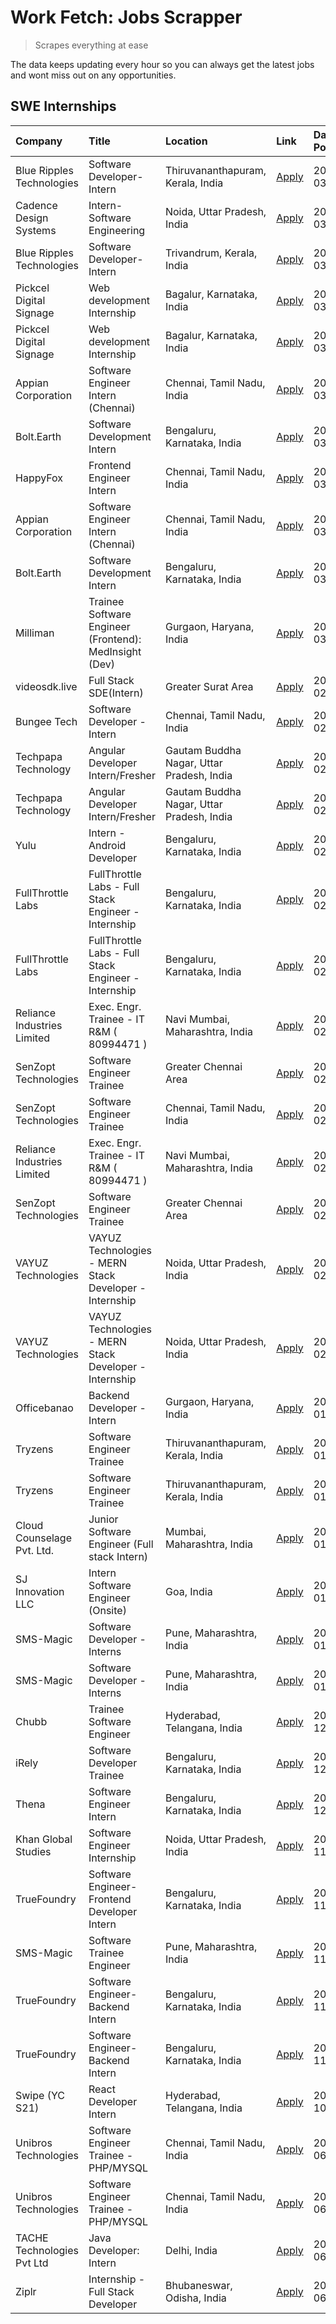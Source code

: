 # Work Fetch: Jobs Scrapper
> Scrapes everything at ease

The data keeps updating every hour so you can always get the latest jobs and wont miss out on any opportunities.

## SWE Internships
<!--START_SECTION:workfetch-->
| Company                     | Title                                                  | Location                                  | Link                                                                                                                                                                                                                                                                           | Date Posted   |
|:----------------------------|:-------------------------------------------------------|:------------------------------------------|:-------------------------------------------------------------------------------------------------------------------------------------------------------------------------------------------------------------------------------------------------------------------------------|:--------------|
| Blue Ripples Technologies   | Software Developer- Intern                             | Thiruvananthapuram, Kerala, India         | [Apply](https://in.linkedin.com/jobs/view/software-developer-intern-at-blue-ripples-technologies-3850505983?position=17&pageNum=0&refId=kpU29s%2BZi82tb2m6MVNzhA%3D%3D&trackingId=QLfjIYDR9YtPajqQMzAGTw%3D%3D&trk=public_jobs_jserp-result_search-card)                       | 2024-03-09    |
| Cadence Design Systems      | Intern-Software Engineering                            | Noida, Uttar Pradesh, India               | [Apply](https://in.linkedin.com/jobs/view/intern-software-engineering-at-cadence-design-systems-3794689056?position=8&pageNum=7&refId=Lv0wXA1LA5M4A0DumCYOIA%3D%3D&trackingId=%2BBGOYVJvxNJjbzKSYlzEEQ%3D%3D&trk=public_jobs_jserp-result_search-card)                         | 2024-03-09    |
| Blue Ripples Technologies   | Software Developer- Intern                             | Trivandrum, Kerala, India                 | [Apply](https://in.linkedin.com/jobs/view/software-developer-intern-at-blue-ripples-technologies-3850694934?position=16&pageNum=0&refId=kpU29s%2BZi82tb2m6MVNzhA%3D%3D&trackingId=xbEFeV5c1uhfhET8zKip9A%3D%3D&trk=public_jobs_jserp-result_search-card)                       | 2024-03-08    |
| Pickcel Digital Signage     | Web development Internship                             | Bagalur, Karnataka, India                 | [Apply](https://in.linkedin.com/jobs/view/web-development-internship-at-pickcel-digital-signage-3849506118?position=54&pageNum=0&refId=kpU29s%2BZi82tb2m6MVNzhA%3D%3D&trackingId=J%2B%2FyL8DwSvfbxJee5S90Yw%3D%3D&trk=public_jobs_jserp-result_search-card)                    | 2024-03-08    |
| Pickcel Digital Signage     | Web development Internship                             | Bagalur, Karnataka, India                 | [Apply](https://in.linkedin.com/jobs/view/web-development-internship-at-pickcel-digital-signage-3849506118?position=8&pageNum=5&refId=JwpSuLMneDuAhOS2I8hgpA%3D%3D&trackingId=Lf1p9Zq%2Flk7FP3WP51Xnbw%3D%3D&trk=public_jobs_jserp-result_search-card)                         | 2024-03-08    |
| Appian Corporation          | Software Engineer Intern (Chennai)                     | Chennai, Tamil Nadu, India                | [Apply](https://in.linkedin.com/jobs/view/software-engineer-intern-chennai-at-appian-corporation-3848335036?position=23&pageNum=0&refId=kpU29s%2BZi82tb2m6MVNzhA%3D%3D&trackingId=guO4Fq4EL%2F%2Bu6skDZRHyag%3D%3D&trk=public_jobs_jserp-result_search-card)                   | 2024-03-07    |
| Bolt.Earth                  | Software Development Intern                            | Bengaluru, Karnataka, India               | [Apply](https://in.linkedin.com/jobs/view/software-development-intern-at-bolt-earth-3849437038?position=26&pageNum=0&refId=kpU29s%2BZi82tb2m6MVNzhA%3D%3D&trackingId=owM4VDDVEjAi0ErTp4ECBg%3D%3D&trk=public_jobs_jserp-result_search-card)                                    | 2024-03-07    |
| HappyFox                    | Frontend Engineer Intern                               | Chennai, Tamil Nadu, India                | [Apply](https://in.linkedin.com/jobs/view/frontend-engineer-intern-at-happyfox-3848357951?position=38&pageNum=0&refId=kpU29s%2BZi82tb2m6MVNzhA%3D%3D&trackingId=cb6bnjFpF07%2BlodEr0bomA%3D%3D&trk=public_jobs_jserp-result_search-card)                                       | 2024-03-07    |
| Appian Corporation          | Software Engineer Intern (Chennai)                     | Chennai, Tamil Nadu, India                | [Apply](https://in.linkedin.com/jobs/view/software-engineer-intern-chennai-at-appian-corporation-3848335036?position=1&pageNum=2&refId=iTvNIXSeif96EZ7eG72Xog%3D%3D&trackingId=ogOxZW82kGPhODjDM9Fiqg%3D%3D&trk=public_jobs_jserp-result_search-card)                          | 2024-03-07    |
| Bolt.Earth                  | Software Development Intern                            | Bengaluru, Karnataka, India               | [Apply](https://in.linkedin.com/jobs/view/software-development-intern-at-bolt-earth-3849437038?position=4&pageNum=2&refId=iTvNIXSeif96EZ7eG72Xog%3D%3D&trackingId=jh5kb9bF1FWTkqJ0mDzFDQ%3D%3D&trk=public_jobs_jserp-result_search-card)                                       | 2024-03-07    |
| Milliman                    | Trainee Software Engineer (Frontend): MedInsight (Dev) | Gurgaon, Haryana, India                   | [Apply](https://in.linkedin.com/jobs/view/trainee-software-engineer-frontend-medinsight-dev-at-milliman-3792874280?position=5&pageNum=0&refId=kpU29s%2BZi82tb2m6MVNzhA%3D%3D&trackingId=FFHHPmvVTUjUJtJ96KYqnw%3D%3D&trk=public_jobs_jserp-result_search-card)                 | 2024-03-01    |
| videosdk.live               | Full Stack SDE(Intern)                                 | Greater Surat Area                        | [Apply](https://in.linkedin.com/jobs/view/full-stack-sde-intern-at-videosdk-live-3842945056?position=2&pageNum=7&refId=Lv0wXA1LA5M4A0DumCYOIA%3D%3D&trackingId=4HtOf7mIuRCfu%2BkcgQK56g%3D%3D&trk=public_jobs_jserp-result_search-card)                                        | 2024-02-29    |
| Bungee Tech                 | Software Developer - Intern                            | Chennai, Tamil Nadu, India                | [Apply](https://in.linkedin.com/jobs/view/software-developer-intern-at-bungee-tech-3842220746?position=44&pageNum=0&refId=kpU29s%2BZi82tb2m6MVNzhA%3D%3D&trackingId=v18SQ5Krtx6N9st8ez6fDA%3D%3D&trk=public_jobs_jserp-result_search-card)                                     | 2024-02-28    |
| Techpapa Technology         | Angular Developer Intern/Fresher                       | Gautam Buddha Nagar, Uttar Pradesh, India | [Apply](https://in.linkedin.com/jobs/view/angular-developer-intern-fresher-at-techpapa-technology-3834305862?position=51&pageNum=0&refId=kpU29s%2BZi82tb2m6MVNzhA%3D%3D&trackingId=HK4KyB5a52W8zLw8DX99ww%3D%3D&trk=public_jobs_jserp-result_search-card)                      | 2024-02-20    |
| Techpapa Technology         | Angular Developer Intern/Fresher                       | Gautam Buddha Nagar, Uttar Pradesh, India | [Apply](https://in.linkedin.com/jobs/view/angular-developer-intern-fresher-at-techpapa-technology-3834305862?position=5&pageNum=5&refId=JwpSuLMneDuAhOS2I8hgpA%3D%3D&trackingId=S1goMRy3FlHmcj8J%2FnEnhg%3D%3D&trk=public_jobs_jserp-result_search-card)                       | 2024-02-20    |
| Yulu                        | Intern - Android Developer                             | Bengaluru, Karnataka, India               | [Apply](https://in.linkedin.com/jobs/view/intern-android-developer-at-yulu-3834459982?position=43&pageNum=0&refId=kpU29s%2BZi82tb2m6MVNzhA%3D%3D&trackingId=02Mls5w0xpCo0hz4xbt6eg%3D%3D&trk=public_jobs_jserp-result_search-card)                                             | 2024-02-19    |
| FullThrottle Labs           | FullThrottle Labs - Full Stack Engineer - Internship   | Bengaluru, Karnataka, India               | [Apply](https://in.linkedin.com/jobs/view/fullthrottle-labs-full-stack-engineer-internship-at-fullthrottle-labs-3829636016?position=48&pageNum=0&refId=kpU29s%2BZi82tb2m6MVNzhA%3D%3D&trackingId=SFi7nDveLwkqvHwkpVzQug%3D%3D&trk=public_jobs_jserp-result_search-card)        | 2024-02-17    |
| FullThrottle Labs           | FullThrottle Labs - Full Stack Engineer - Internship   | Bengaluru, Karnataka, India               | [Apply](https://in.linkedin.com/jobs/view/fullthrottle-labs-full-stack-engineer-internship-at-fullthrottle-labs-3829636016?position=2&pageNum=5&refId=JwpSuLMneDuAhOS2I8hgpA%3D%3D&trackingId=gSNstIkAx3zMD1fiyof%2FqA%3D%3D&trk=public_jobs_jserp-result_search-card)         | 2024-02-17    |
| Reliance Industries Limited | Exec. Engr. Trainee - IT R&M ( 80994471 )              | Navi Mumbai, Maharashtra, India           | [Apply](https://in.linkedin.com/jobs/view/exec-engr-trainee-it-r-m-80994471-at-reliance-industries-limited-3850269171?position=24&pageNum=0&refId=kpU29s%2BZi82tb2m6MVNzhA%3D%3D&trackingId=Z5RVADevhjh4hre%2Fc2tBFw%3D%3D&trk=public_jobs_jserp-result_search-card)           | 2024-02-12    |
| SenZopt Technologies        | Software Engineer Trainee                              | Greater Chennai Area                      | [Apply](https://in.linkedin.com/jobs/view/software-engineer-trainee-at-senzopt-technologies-3827688781?position=27&pageNum=0&refId=kpU29s%2BZi82tb2m6MVNzhA%3D%3D&trackingId=90pLzlyALi6NGOQGpan7iQ%3D%3D&trk=public_jobs_jserp-result_search-card)                            | 2024-02-12    |
| SenZopt Technologies        | Software Engineer Trainee                              | Chennai, Tamil Nadu, India                | [Apply](https://in.linkedin.com/jobs/view/software-engineer-trainee-at-senzopt-technologies-3827686880?position=40&pageNum=0&refId=kpU29s%2BZi82tb2m6MVNzhA%3D%3D&trackingId=hHj%2B1VNwwouAkY%2BQ59Dz0w%3D%3D&trk=public_jobs_jserp-result_search-card)                        | 2024-02-12    |
| Reliance Industries Limited | Exec. Engr. Trainee - IT R&M ( 80994471 )              | Navi Mumbai, Maharashtra, India           | [Apply](https://in.linkedin.com/jobs/view/exec-engr-trainee-it-r-m-80994471-at-reliance-industries-limited-3850269171?position=2&pageNum=2&refId=iTvNIXSeif96EZ7eG72Xog%3D%3D&trackingId=Eiqd3Qetnqqpe8cTjmSZAw%3D%3D&trk=public_jobs_jserp-result_search-card)                | 2024-02-12    |
| SenZopt Technologies        | Software Engineer Trainee                              | Greater Chennai Area                      | [Apply](https://in.linkedin.com/jobs/view/software-engineer-trainee-at-senzopt-technologies-3827688781?position=5&pageNum=2&refId=iTvNIXSeif96EZ7eG72Xog%3D%3D&trackingId=vuzCdRLPc9LQ1c1Oe6SAgQ%3D%3D&trk=public_jobs_jserp-result_search-card)                               | 2024-02-12    |
| VAYUZ Technologies          | VAYUZ Technologies - MERN Stack Developer - Internship | Noida, Uttar Pradesh, India               | [Apply](https://in.linkedin.com/jobs/view/vayuz-technologies-mern-stack-developer-internship-at-vayuz-technologies-3822619356?position=55&pageNum=0&refId=kpU29s%2BZi82tb2m6MVNzhA%3D%3D&trackingId=2m52Tq6aeW0uQ%2FII%2Btq4hw%3D%3D&trk=public_jobs_jserp-result_search-card) | 2024-02-10    |
| VAYUZ Technologies          | VAYUZ Technologies - MERN Stack Developer - Internship | Noida, Uttar Pradesh, India               | [Apply](https://in.linkedin.com/jobs/view/vayuz-technologies-mern-stack-developer-internship-at-vayuz-technologies-3822619356?position=9&pageNum=5&refId=JwpSuLMneDuAhOS2I8hgpA%3D%3D&trackingId=4IQBnBqZ0W%2B0txpM3hJUQg%3D%3D&trk=public_jobs_jserp-result_search-card)      | 2024-02-10    |
| Officebanao                 | Backend Developer - Intern                             | Gurgaon, Haryana, India                   | [Apply](https://in.linkedin.com/jobs/view/backend-developer-intern-at-officebanao-3814263731?position=20&pageNum=0&refId=kpU29s%2BZi82tb2m6MVNzhA%3D%3D&trackingId=w1q3t2neUA%2FH2UadEPNnyA%3D%3D&trk=public_jobs_jserp-result_search-card)                                    | 2024-01-31    |
| Tryzens                     | Software Engineer Trainee                              | Thiruvananthapuram, Kerala, India         | [Apply](https://in.linkedin.com/jobs/view/software-engineer-trainee-at-tryzens-3809363491?position=31&pageNum=0&refId=kpU29s%2BZi82tb2m6MVNzhA%3D%3D&trackingId=HDU%2FsQ4Esd0oq%2FzekmY89g%3D%3D&trk=public_jobs_jserp-result_search-card)                                     | 2024-01-18    |
| Tryzens                     | Software Engineer Trainee                              | Thiruvananthapuram, Kerala, India         | [Apply](https://in.linkedin.com/jobs/view/software-engineer-trainee-at-tryzens-3809363491?position=9&pageNum=2&refId=iTvNIXSeif96EZ7eG72Xog%3D%3D&trackingId=Iz0NeZnZVNY02%2BXi%2FlT6SQ%3D%3D&trk=public_jobs_jserp-result_search-card)                                        | 2024-01-18    |
| Cloud Counselage Pvt. Ltd.  | Junior Software Engineer (Full stack Intern)           | Mumbai, Maharashtra, India                | [Apply](https://in.linkedin.com/jobs/view/junior-software-engineer-full-stack-intern-at-cloud-counselage-pvt-ltd-3803132814?position=21&pageNum=0&refId=kpU29s%2BZi82tb2m6MVNzhA%3D%3D&trackingId=2awS87H036%2FSpq6PAvL%2FeA%3D%3D&trk=public_jobs_jserp-result_search-card)   | 2024-01-11    |
| SJ Innovation LLC           | Intern Software Engineer (Onsite)                      | Goa, India                                | [Apply](https://in.linkedin.com/jobs/view/intern-software-engineer-onsite-at-sj-innovation-llc-3799959011?position=34&pageNum=0&refId=kpU29s%2BZi82tb2m6MVNzhA%3D%3D&trackingId=bqO8fRxTNYGSKhV%2FwB%2FZdQ%3D%3D&trk=public_jobs_jserp-result_search-card)                     | 2024-01-11    |
| SMS-Magic                   | Software Developer -Interns                            | Pune, Maharashtra, India                  | [Apply](https://in.linkedin.com/jobs/view/software-developer-interns-at-sms-magic-3799485343?position=28&pageNum=0&refId=kpU29s%2BZi82tb2m6MVNzhA%3D%3D&trackingId=Ybes%2BXC%2F27kWJGiQ%2BewwGw%3D%3D&trk=public_jobs_jserp-result_search-card)                                | 2024-01-05    |
| SMS-Magic                   | Software Developer -Interns                            | Pune, Maharashtra, India                  | [Apply](https://in.linkedin.com/jobs/view/software-developer-interns-at-sms-magic-3799485343?position=6&pageNum=2&refId=iTvNIXSeif96EZ7eG72Xog%3D%3D&trackingId=vGpHWIoOXfvH0icx9b8lYw%3D%3D&trk=public_jobs_jserp-result_search-card)                                         | 2024-01-05    |
| Chubb                       | Trainee Software Engineer                              | Hyderabad, Telangana, India               | [Apply](https://in.linkedin.com/jobs/view/trainee-software-engineer-at-chubb-3811550279?position=3&pageNum=7&refId=Lv0wXA1LA5M4A0DumCYOIA%3D%3D&trackingId=06OyxAKh%2Bmg3xG%2FW4tkkLQ%3D%3D&trk=public_jobs_jserp-result_search-card)                                          | 2023-12-28    |
| iRely                       | Software Developer Trainee                             | Bengaluru, Karnataka, India               | [Apply](https://in.linkedin.com/jobs/view/software-developer-trainee-at-irely-3801577534?position=9&pageNum=0&refId=kpU29s%2BZi82tb2m6MVNzhA%3D%3D&trackingId=9cKKqTZoYnFjM7b74Lvtbw%3D%3D&trk=public_jobs_jserp-result_search-card)                                           | 2023-12-22    |
| Thena                       | Software Engineer Intern                               | Bengaluru, Karnataka, India               | [Apply](https://in.linkedin.com/jobs/view/software-engineer-intern-at-thena-3778731751?position=12&pageNum=0&refId=kpU29s%2BZi82tb2m6MVNzhA%3D%3D&trackingId=7qHFRSRlm7%2FSAi6CTXE7nQ%3D%3D&trk=public_jobs_jserp-result_search-card)                                          | 2023-12-05    |
| Khan Global Studies         | Software Engineer Internship                           | Noida, Uttar Pradesh, India               | [Apply](https://in.linkedin.com/jobs/view/software-engineer-internship-at-khan-global-studies-3766942197?position=45&pageNum=0&refId=kpU29s%2BZi82tb2m6MVNzhA%3D%3D&trackingId=IngiPtO3Rxm0pxqh7djPYA%3D%3D&trk=public_jobs_jserp-result_search-card)                          | 2023-11-27    |
| TrueFoundry                 | Software Engineer- Frontend Developer Intern           | Bengaluru, Karnataka, India               | [Apply](https://in.linkedin.com/jobs/view/software-engineer-frontend-developer-intern-at-truefoundry-3790095058?position=11&pageNum=0&refId=kpU29s%2BZi82tb2m6MVNzhA%3D%3D&trackingId=8bvsenRN1T80m5FXCukwJA%3D%3D&trk=public_jobs_jserp-result_search-card)                   | 2023-11-24    |
| SMS-Magic                   | Software Trainee Engineer                              | Pune, Maharashtra, India                  | [Apply](https://in.linkedin.com/jobs/view/software-trainee-engineer-at-sms-magic-3761409781?position=22&pageNum=0&refId=kpU29s%2BZi82tb2m6MVNzhA%3D%3D&trackingId=yYK8kCvAKH3hR2hB6kW3kg%3D%3D&trk=public_jobs_jserp-result_search-card)                                       | 2023-11-16    |
| TrueFoundry                 | Software Engineer-Backend Intern                       | Bengaluru, Karnataka, India               | [Apply](https://in.linkedin.com/jobs/view/software-engineer-backend-intern-at-truefoundry-3779508170?position=25&pageNum=0&refId=kpU29s%2BZi82tb2m6MVNzhA%3D%3D&trackingId=AXpqeWYl1wO0nWvhFHKlgw%3D%3D&trk=public_jobs_jserp-result_search-card)                              | 2023-11-10    |
| TrueFoundry                 | Software Engineer-Backend Intern                       | Bengaluru, Karnataka, India               | [Apply](https://in.linkedin.com/jobs/view/software-engineer-backend-intern-at-truefoundry-3779508170?position=3&pageNum=2&refId=iTvNIXSeif96EZ7eG72Xog%3D%3D&trackingId=j150Uqvhue6eaaWFKBxepA%3D%3D&trk=public_jobs_jserp-result_search-card)                                 | 2023-11-10    |
| Swipe (YC S21)              | React Developer Intern                                 | Hyderabad, Telangana, India               | [Apply](https://in.linkedin.com/jobs/view/react-developer-intern-at-swipe-yc-s21-3737600089?position=13&pageNum=0&refId=kpU29s%2BZi82tb2m6MVNzhA%3D%3D&trackingId=RIq3WJXtQodS6xBM6dM1hA%3D%3D&trk=public_jobs_jserp-result_search-card)                                       | 2023-10-13    |
| Unibros Technologies        | Software Engineer Trainee - PHP/MYSQL                  | Chennai, Tamil Nadu, India                | [Apply](https://in.linkedin.com/jobs/view/software-engineer-trainee-php-mysql-at-unibros-technologies-3656599241?position=30&pageNum=0&refId=kpU29s%2BZi82tb2m6MVNzhA%3D%3D&trackingId=0ZHwYOyKfhc9gm39FYxgtw%3D%3D&trk=public_jobs_jserp-result_search-card)                  | 2023-06-12    |
| Unibros Technologies        | Software Engineer Trainee - PHP/MYSQL                  | Chennai, Tamil Nadu, India                | [Apply](https://in.linkedin.com/jobs/view/software-engineer-trainee-php-mysql-at-unibros-technologies-3656599241?position=8&pageNum=2&refId=iTvNIXSeif96EZ7eG72Xog%3D%3D&trackingId=KY47HLZ5KTuTtMoGZT%2FcIw%3D%3D&trk=public_jobs_jserp-result_search-card)                   | 2023-06-12    |
| TACHE Technologies Pvt Ltd  | Java Developer: Intern                                 | Delhi, India                              | [Apply](https://in.linkedin.com/jobs/view/java-developer-intern-at-tache-technologies-pvt-ltd-3627622735?position=10&pageNum=7&refId=Lv0wXA1LA5M4A0DumCYOIA%3D%3D&trackingId=GdSP5ec4k1qW8y0sWf5PyA%3D%3D&trk=public_jobs_jserp-result_search-card)                            | 2023-06-06    |
| Ziplr                       | Internship - Full Stack Developer                      | Bhubaneswar, Odisha, India                | [Apply](https://in.linkedin.com/jobs/view/internship-full-stack-developer-at-ziplr-3645675705?position=7&pageNum=7&refId=Lv0wXA1LA5M4A0DumCYOIA%3D%3D&trackingId=pBwUnn02vylY67%2BU%2BRusWw%3D%3D&trk=public_jobs_jserp-result_search-card)                                    | 2023-06-02    |
<!--END_SECTION:workfetch-->
